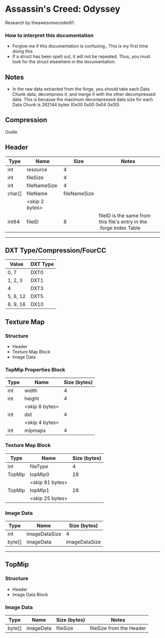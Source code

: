 # Assassin's Creed: Odyssey
Research by theawesomecoder61.

### How to interpret this documentation
- Forgive me if this documentation is confusing,. This is my first time doing this.
- If a struct has been spelt out, it will not be repeated. Thus, you must look for the struct elsewhere in the documentation.

## Notes
- In the raw data extracted from the forge, you should take each Data Chunk data, decompress it, and merge it with the other decompressed data. This is because the maximum decompressed data size for each Data Chunk is 262144 bytes (0x00 0x00 0x04 0x00).

## Compression
Oodle

## Header
|  Type  |      Name      |     Size     | Notes |
|--------|----------------|--------------|-------|
| int    | resource       | 4            |       |
| int    | fileSize       | 4            |       |
| int    | fileNameSize   | 4            |       |
| char[] | fileName       | fileNameSize |       |
|        | <skip 2 bytes> |              |       |
| int64  | fileID         | 8            | fileID is the same from this file's entry in the .forge Index Table |

---

## DXT Type/Compression/FourCC
|  Value   | DXT Type |
|----------|----------|
|     0, 7 | DXT0     |
|  1, 2, 3 | DXT1     |
|        4 | DXT3     |
| 5, 6, 12 | DXT5     |
| 8, 9, 16 | DX10     |


## Texture Map
### Structure
- Header
- Texture Map Block
- Image Data

### TopMip Properties Block
| Type |      Name      | Size (bytes) |
|------|----------------|--------------|
| int  | width          |            4 |
| int  | height         |            4 |
|      | <skip 8 bytes> |              |
| int  | dxt            |            4 |
|      | <skip 4 bytes> |              |
| int  | mipmaps        |            4 |

### Texture Map Block
|  Type  |      Name       | Size (bytes) |
|--------|-----------------|--------------|
| int    | fileType        | 4            |
| TopMip | topMip0         | 28           |
|        | <skip 81 bytes> |              |
| TopMip | topMip1         | 28           |
|        | <skip 25 bytes> |              |

### Image Data
|  Type  |      Name       | Size (bytes) |
|--------|-----------------|--------------|
| int    | imageDataSize   | 4            |
| byte[] | imageData       | imageDataSize|

---

## TopMip
### Structure
- Header
- Image Data Block

### Image Data
|  Type  |      Name       | Size (bytes) | Notes |
|--------|-----------------|--------------|-------|
| byte[] | imageData       | fileSize | fileSize from the Header |
